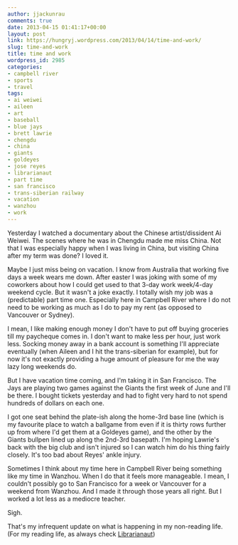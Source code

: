 ```yaml
---
author: jjackunrau
comments: true
date: 2013-04-15 01:41:17+00:00
layout: post
link: https://hungryj.wordpress.com/2013/04/14/time-and-work/
slug: time-and-work
title: time and work
wordpress_id: 2985
categories:
- campbell river
- sports
- travel
tags:
- ai weiwei
- aileen
- art
- baseball
- blue jays
- brett lawrie
- chengdu
- china
- giants
- goldeyes
- jose reyes
- librarianaut
- part time
- san francisco
- trans-siberian railway
- vacation
- wanzhou
- work
---
```


Yesterday I watched a documentary about the Chinese artist/dissident Ai Weiwei. The scenes where he was in Chengdu made me miss China. Not that I was especially happy when I was living in China, but visiting China after my term was done? I loved it.

Maybe I just miss being on vacation. I know from Australia that working five days a week wears me down. After easter I was joking with some of my coworkers about how I could get used to that 3-day work week/4-day weekend cycle. But it wasn't a joke exactly. I totally wish my job was a (predictable) part time one. Especially here in Campbell River where I do not need to be working as much as I do to pay my rent (as opposed to Vancouver or Sydney).

I mean, I like making enough money I don't have to put off buying groceries till my paycheque comes in. I don't want to make less per hour, just work less. Socking money away in a bank account is something I'll appreciate eventually (when Aileen and I hit the trans-siberian for example), but for now it's not exactly providing a huge amount of pleasure for me the way lazy long weekends do.

But I have vacation time coming, and I'm taking it in San Francisco. The Jays are playing two games against the Giants the first week of June and I'll be there. I bought tickets yesterday and had to fight very hard to not spend hundreds of dollars on each one. 

I got one seat behind the plate-ish along the home-3rd base line (which is my favourite place to watch a ballgame from even if it is thirty rows further up from where I'd get them at a Goldeyes game), and the other by the Giants bullpen lined up along the 2nd-3rd basepath. I'm hoping Lawrie's back with the big club and isn't injured so I can watch him do his thing fairly closely. It's too bad about Reyes' ankle injury.

Sometimes I think about my time here in Campbell River being something like my time in Wanzhou. When I do that it feels more manageable. I mean, I couldn't possibly go to San Francisco for a week or Vancouver for a weekend from Wanzhou. And I made it through those years all right. But I worked a lot less as a mediocre teacher. 

Sigh.

That's my infrequent update on what is happening in my non-reading life. (For my reading life, as always check [Librarianaut](http://librarianaut.com)) 
